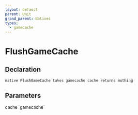 ```yaml
---
layout: default
parent: Unit
grand_parent: Natives
types:
  - gamecache
---
```


# FlushGameCache

## Declaration

```
native FlushGameCache takes gamecache cache returns nothing
```

## Parameters
<dl>
  <dt>cache `gamecache`</dt>
  <dd></dd>
</dl>